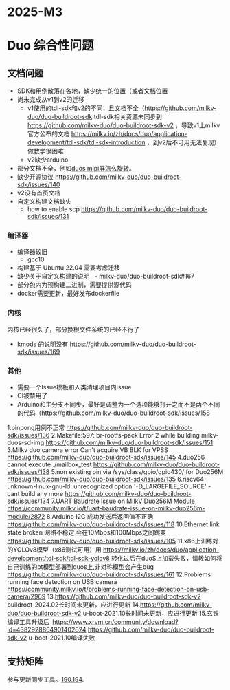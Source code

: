 # 2025-M3

# Duo 综合性问题

## 文档问题

- SDK和用例散落在各地，缺少统一的位置（或者文档位置
- 尚未完成从v1到v2的迁移
  - v1使用的tdl-sdk和v2的不同，且文档不全（https://github.com/milkv-duo/duo-buildroot-sdk tdl-sdk相关资源未同步到 https://github.com/milkv-duo/duo-buildroot-sdk-v2 ，导致v1上milkv官方公布的文档 https://milkv.io/zh/docs/duo/application-development/tdl-sdk/tdl-sdk-introduction ，到v2后不可用无法复现）做教学很困难
  - v2缺少arduino
- 部分文档不全，例如[duos mipi屏怎么旋转](https://github.com/milkv-duo/duo-buildroot-sdk/issues/124)。
- 缺少开源协议 https://github.com/milkv-duo/duo-buildroot-sdk/issues/140
- v2没有首页文档
- 自定义构建文档缺失
  - how to enable scp https://github.com/milkv-duo/duo-buildroot-sdk/issues/131

### 编译器

- 编译器较旧
  - gcc10
- 构建基于 Ubuntu 22.04 需要考虑迁移
- 缺少关于自定义构建的说明
  - milkv-duo/duo-buildroot-sdk#167
- 部分包内为预构建二进制，需要提供源代码
- docker需要更新，最好发布dockerfile


### 内核

内核已经很久了，部分换根文件系统的已经不行了

- kmods 的说明没有 https://github.com/milkv-duo/duo-buildroot-sdk/issues/169

### 其他

- 需要一个Issue模板和人类清理项目内issue
- CI被禁用了
- Arduino和主分支不同步，最好是调整为一个选项能够打开之而不是两个不同的代码（https://github.com/milkv-duo/duo-buildroot-sdk/issues/158


1.pinpong用例不正常
https://github.com/milkv-duo/duo-buildroot-sdk/issues/136
2.Makefile:597: br-rootfs-pack Error 2 while building milkv-duos-sd-img
https://github.com/milkv-duo/duo-buildroot-sdk/issues/151
3.Milkv duo camera error Can't acquire VB BLK for VPSS
https://github.com/milkv-duo/duo-buildroot-sdk/issues/145
4.duo256 cannot execute ./mailbox_test
https://github.com/milkv-duo/duo-buildroot-sdk/issues/138
5.non existing pin via /sys/class/gpio/gpio430/ for Duo256M
https://github.com/milkv-duo/duo-buildroot-sdk/issues/135
6.riscv64-unknown-linux-gnu-ld: unrecognized option '-D_LARGEFILE_SOURCE' - cant build any more
https://github.com/milkv-duo/duo-buildroot-sdk/issues/134
7.UART Baudrate Issue on MilkV Duo256M Module
https://community.milkv.io/t/uart-baudrate-issue-on-milkv-duo256m-module/2872
8.Arduino I2C 成功发送后返回值不正确
https://github.com/milkv-duo/duo-buildroot-sdk/issues/118
10.Ethernet link state broken 网络不稳定 会在10Mbps和100Mbps之间跳变
https://github.com/milkv-duo/duo-buildroot-sdk/issues/105
11.x86上训练好的YOLOv8模型（x86测试可用）用 https://milkv.io/zh/docs/duo/application-development/tdl-sdk/tdl-sdk-yolov8 转化过后在duoS上加载失败，请教如何将自己训练的pt模型部署到duos上,非对称模型会产生bug
https://github.com/milkv-duo/duo-buildroot-sdk/issues/161
12.Problems running face detection on USB camera
https://community.milkv.io/t/problems-running-face-detection-on-usb-camera/2969
13.https://github.com/milkv-duo/duo-buildroot-sdk-v2 buildroot-2024.02长时间未更新，应进行更新
14.https://github.com/milkv-duo/duo-buildroot-sdk-v2 u-boot-2021.10长时间未更新，应进行更新
15.玄铁编译工具升级后  https://www.xrvm.cn/community/download?id=4382928864901402624 https://github.com/milkv-duo/duo-buildroot-sdk-v2 u-boot-2021.10编译失败

## 支持矩阵

参与更新同步工具。[190](https://github.com/ruyisdk/support-matrix/pull/190),[194](https://github.com/ruyisdk/support-matrix/pull/194).
